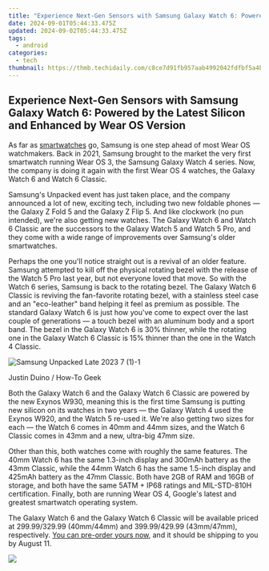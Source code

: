 ```yaml
---
title: "Experience Next-Gen Sensors with Samsung Galaxy Watch 6: Powered by the Latest Silicon and Enhanced by Wear OS Version"
date: 2024-09-01T05:44:33.475Z
updated: 2024-09-02T05:44:33.475Z
tags:
  - android
categories:
  - tech
thumbnail: https://thmb.techidaily.com/c8ce7d91fb957aab4992042fdfbf5a4bd1a84b3cbd4ae7f99a3317b1ad8120c6.jpg
---
```


## Experience Next-Gen Sensors with Samsung Galaxy Watch 6: Powered by the Latest Silicon and Enhanced by Wear OS Version

As far as [smartwatches](https://pokemon-go-android.techidaily.com/can-i-use-itools-gpx-file-to-catch-the-rare-pokemon-on-poco-f5-5g-drfone-by-drfone-virtual-android/) go, Samsung is one step ahead of most Wear OS watchmakers. Back in 2021, Samsung brought to the market the very first smartwatch running Wear OS 3, the Samsung Galaxy Watch 4 series. Now, the company is doing it again with the first Wear OS 4 watches, the Galaxy Watch 6 and Watch 6 Classic.

 Samsung's Unpacked event has just taken place, and the company announced a lot of new, exciting tech, including two new foldable phones — the Galaxy Z Fold 5 and the Galaxy Z Flip 5\. And like clockwork (no pun intended), we're also getting new watches. The Galaxy Watch 6 and Watch 6 Classic are the successors to the Galaxy Watch 5 and Watch 5 Pro, and they come with a wide range of improvements over Samsung's older smartwatches.

 Perhaps the one you'll notice straight out is a revival of an older feature. Samsung attempted to kill off the physical rotating bezel with the release of the Watch 5 Pro last year, but not everyone loved that move. So with the Watch 6 series, Samsung is back to the rotating bezel. The Galaxy Watch 6 Classic is reviving the fan-favorite rotating bezel, with a stainless steel case and an "eco-leather" band helping it feel as premium as possible. The standard Galaxy Watch 6 is just how you've come to expect over the last couple of generations — a touch bezel with an aluminum body and a sport band. The bezel in the Galaxy Watch 6 is 30% thinner, while the rotating one in the Galaxy Watch 6 Classic is 15% thinner than the one in the Watch 4 Classic.

![Samsung Unpacked Late 2023 7 (1)-1](https://static1.howtogeekimages.com/wordpress/wp-content/uploads/2023/07/samsung-unpacked-late-2023-7-1-1.jpg) 

Justin Duino / How-To Geek

 Both the Galaxy Watch 6 and the Galaxy Watch 6 Classic are powered by the new Exynos W930, meaning this is the first time Samsung is putting new silicon on its watches in two years — the Galaxy Watch 4 used the Exynos W920, and the Watch 5 re-used it. We're also getting two sizes for each — the Watch 6 comes in 40mm and 44mm sizes, and the Watch 6 Classic comes in 43mm and a new, ultra-big 47mm size.

 Other than this, both watches come with roughly the same features. The 40mm Watch 6 has the same 1.3-inch display and 300mAh battery as the 43mm Classic, while the 44mm Watch 6 has the same 1.5-inch display and 425mAh battery as the 47mm Classic. Both have 2GB of RAM and 16GB of storage, and both have the same 5ATM + IP68 ratings and MIL-STD-810H certification. Finally, both are running Wear OS 4, Google's latest and greatest smartwatch operating system.

 The Galaxy Watch 6 and the Galaxy Watch 6 Classic will be available priced at $299.99/$329.99 (40mm/44mm) and $399.99/$429.99 (43mm/47mm), respectively. [You can pre-order yours now](https://shop-links.co/link/?exclusive=1&publisher_slug=itechdaily19598&url=https%3A%2F%2Fclick.linksynergy.com%2Fdeeplink%3Fid%3D2QzUaswX1as%26mid%3D47773%26u1%3DUUhtgUeUpU904581%26murl%3Dhttps%253A%252F%252Fwww.samsung.com%252Fus%252Fwatches%252Fgalaxy-watch6%252F), and it should be shipping to you by August 11.

<ins class="adsbygoogle"
     style="display:block"
     data-ad-format="autorelaxed"
     data-ad-client="ca-pub-7571918770474297"
     data-ad-slot="1223367746"></ins>



<ins class="adsbygoogle"
     style="display:block"
     data-ad-client="ca-pub-7571918770474297"
     data-ad-slot="8358498916"
     data-ad-format="auto"
     data-full-width-responsive="true"></ins>



<!-- affiliate ads begin -->
<a href="https://shop.incomedia.eu/order/checkout.php?PRODS=12730965&QTY=1&AFFILIATE=108875&CART=1"><img src="https://incomedia.eu/files/images/affiliates/w5/03_WBSX5_728x90_red_CTA.jpg" border="0"></a>
<!-- affiliate ads end -->